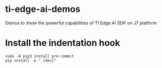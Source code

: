# ti-edge-ai-demos
Demos to show the powerful capabilities of TI Edge AI SDK on J7 platform

# Install the indentation hook

```console
sudo -H pip3 install pre-commit
pip install -e ".[dev]"
```

